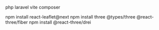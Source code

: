 php
laravel
vite
composer

npm install react-leaflet@next
npm install three @types/three @react-three/fiber
npm install @react-three/drei